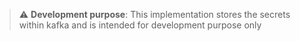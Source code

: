 > :warning: **Development purpose**: This implementation stores the secrets within kafka and is intended for development purpose only